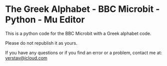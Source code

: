 # The Greek Alphabet - BBC Microbit - Python - Mu Editor

This is a python code for the BBC Microbit with a Greek alphabet code.

Please do not republish it as yours.

If you have any questions or if you find an error or a problem, contact me at: 
yerstav@icloud.com
